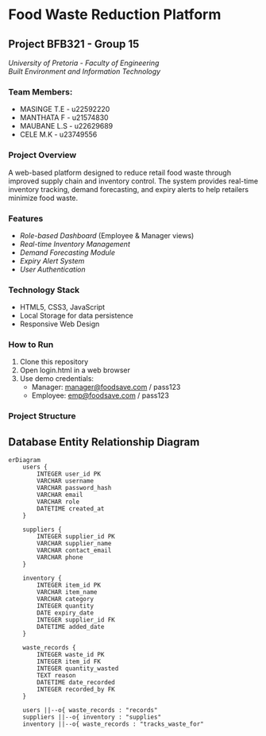 # Food Waste Reduction Platform

## Project BFB321 - Group 15
*University of Pretoria - Faculty of Engineering*  
*Built Environment and Information Technology*

### Team Members:
- MASINGE T.E - u22592220
- MANTHATA F - u21574830  
- MAUBANE L.S - u22629689
- CELE M.K - u23749556

### Project Overview
A web-based platform designed to reduce retail food waste through improved supply chain and inventory control. The system provides real-time inventory tracking, demand forecasting, and expiry alerts to help retailers minimize food waste.

### Features
- *Role-based Dashboard* (Employee & Manager views)
- *Real-time Inventory Management*
- *Demand Forecasting Module*
- *Expiry Alert System*
- *User Authentication*

### Technology Stack
- HTML5, CSS3, JavaScript
- Local Storage for data persistence
- Responsive Web Design

### How to Run
1. Clone this repository
2. Open login.html in a web browser
3. Use demo credentials:
   - Manager: manager@foodsave.com / pass123
   - Employee: emp@foodsave.com / pass123

### Project Structure
## Database Entity Relationship Diagram

```mermaid
erDiagram
    users {
        INTEGER user_id PK
        VARCHAR username
        VARCHAR password_hash
        VARCHAR email
        VARCHAR role
        DATETIME created_at
    }

    suppliers {
        INTEGER supplier_id PK
        VARCHAR supplier_name
        VARCHAR contact_email
        VARCHAR phone
    }

    inventory {
        INTEGER item_id PK
        VARCHAR item_name
        VARCHAR category
        INTEGER quantity
        DATE expiry_date
        INTEGER supplier_id FK
        DATETIME added_date
    }

    waste_records {
        INTEGER waste_id PK
        INTEGER item_id FK
        INTEGER quantity_wasted
        TEXT reason
        DATETIME date_recorded
        INTEGER recorded_by FK
    }

    users ||--o{ waste_records : "records"
    suppliers ||--o{ inventory : "supplies"
    inventory ||--o{ waste_records : "tracks_waste_for"
```